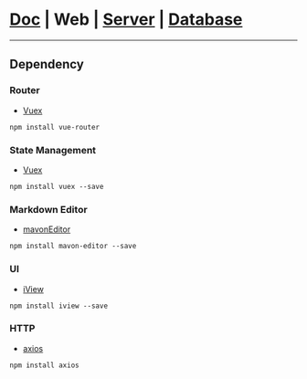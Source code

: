 # [Doc](https://github.com/FlymeStudio/FlymeStudio-Doc/blob/master/README.md) | Web | [Server](https://github.com/FlymeStudio/FlymeStudio-Server/blob/master/README.md) | [Database](https://github.com/FlymeStudio/FlymeStudio-Database/blob/master/README.md)

---
## Dependency


### Router
- [Vuex](https://router.vuejs.org/zh-cn/)
```
npm install vue-router
```

### State Management
- [Vuex](https://vuex.vuejs.org/zh-cn/)
```
npm install vuex --save
```

### Markdown Editor
- [mavonEditor](https://github.com/hinesboy/mavonEditor)
```
npm install mavon-editor --save
```

### UI
- [iView](https://github.com/iview/iview)
```
npm install iview --save
```

### HTTP
- [axios](https://github.com/axios/axios)
```
npm install axios
```
